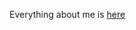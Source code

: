 Everything about me is [here](https://kentarojay.notion.site/Portfolio-Site-c065cafc0da1461cbf03717d6f78e3d8?pvs=74)
